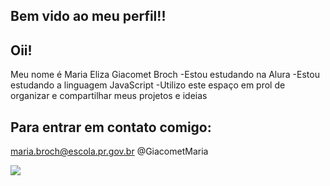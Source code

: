 ## Bem vido ao meu perfil!!

## Oii!
Meu nome é Maria Eliza Giacomet Broch
-Estou estudando na Alura 
-Estou estudando a linguagem JavaScript
-Utilizo este espaço em prol de organizar e compartilhar meus projetos e ideias

## Para entrar em contato comigo:
maria.broch@escola.pr.gov.br
@GiacometMaria

![](https://png.pngtree.com/png-clipart/20220206/original/pngtree-valentines-day-cute-bear-cartoon-png-image_7263183.png)

